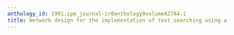 ```yaml
---
anthology_id: 1991.ipm_journal-ir0anthology0volumeA27A4.1
title: Network design for the implementation of text searching using a multicomputer
---
```

